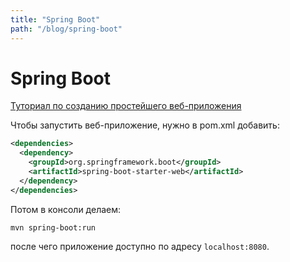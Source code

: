 ```yaml
---
title: "Spring Boot"
path: "/blog/spring-boot"
---
```


# Spring Boot

[Туториал по созданию простейшего веб-приложения](https://docs.spring.io/spring-boot/docs/current/reference/html/getting-started-first-application.html)

Чтобы запустить веб-приложение, нужно в pom.xml добавить:

```xml
<dependencies>
  <dependency>
    <groupId>org.springframework.boot</groupId>
    <artifactId>spring-boot-starter-web</artifactId>
  </dependency>
</dependencies>
```

Потом в консоли делаем:

```shell
mvn spring-boot:run
```

после чего приложение доступно по адресу `localhost:8080`.
